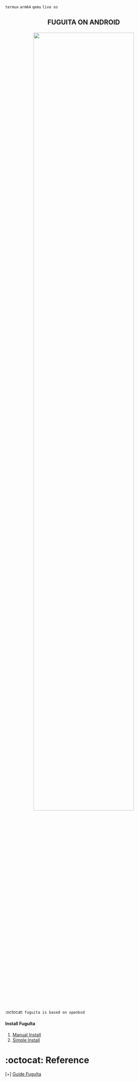 `termux` `arm64` `qemu` `live os`
<h2><p align="center">FUGUITA ON ANDROID</p></h2>

<p align="center">
<img width="80%" src="https://encrypted-tbn0.gstatic.com/images?q=tbn:ANd9GcT0EPbpJPJHm5gixgspjcNs7vqh_acaRQgQbQ&usqp=CAU"></p>

:octocat: `fuguita is based on openbsd`
#### Install Fugulta
1. [Manual Install](https://github.com/Noobieta-Gamerz/Termux/blob/main/Fugulta/Manual_install.md)
2. [Simple Install](https://github.com/Noobieta-Gamerz/Termux/blob/main/Fugulta/Simple_install.md)



:octocat: Reference
=====================
[+] [Guide Fugulta](https://fuguita.org/?FuguIta/StartGuide)
